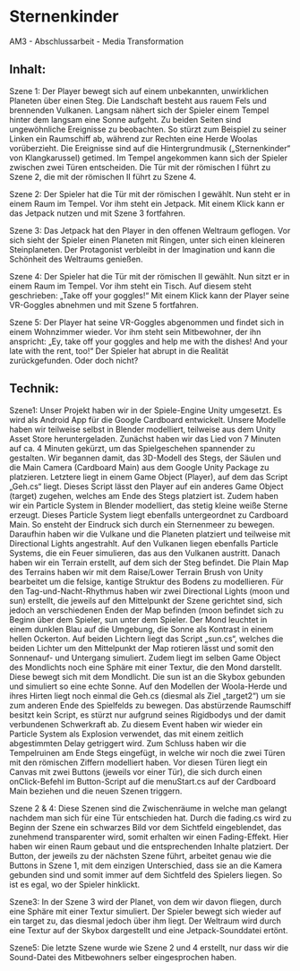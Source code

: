 # Sternenkinder
AM3 - Abschlussarbeit - Media Transformation

## Inhalt:

Szene 1: Der Player bewegt sich auf einem unbekannten, unwirklichen Planeten über einen Steg. Die Landschaft besteht aus rauem Fels und brennenden Vulkanen. Langsam nähert sich der Spieler einem Tempel hinter dem langsam eine Sonne aufgeht. Zu beiden Seiten sind ungewöhnliche Ereignisse zu beobachten. So stürzt zum Beispiel zu seiner Linken ein Raumschiff ab, während zur Rechten eine Herde Woolas vorüberzieht. Die Ereignisse sind auf die Hintergrundmusik („Sternenkinder“ von Klangkarussel) getimed. Im Tempel angekommen kann sich der Spieler zwischen zwei Türen entscheiden. Die Tür mit der römischen I führt zu Szene 2, die mit der römischen II führt zu Szene 4.

Szene 2: Der Spieler hat die Tür mit der römischen I gewählt. Nun steht er in einem Raum im Tempel. Vor ihm steht ein Jetpack. Mit einem Klick kann er das Jetpack nutzen und mit Szene 3 fortfahren.

Szene 3: Das Jetpack hat den Player in den offenen Weltraum geflogen. Vor sich sieht der Spieler einen Planeten mit Ringen, unter sich einen kleineren Steinplaneten. Der Protagonist verbleibt in der Imagination und kann die Schönheit des Weltraums genießen.

Szene 4: Der Spieler hat die Tür mit der römischen II gewählt. Nun sitzt er in einem Raum im Tempel. Vor ihm steht ein Tisch. Auf diesem steht geschrieben: „Take off your goggles!“ Mit einem Klick kann der Player seine VR-Goggles abnehmen und mit Szene 5 fortfahren.

Szene 5: Der Player hat seine VR-Goggles abgenommen und findet sich in einem Wohnzimmer wieder. Vor ihm steht sein Mitbewohner, der ihn anspricht: „Ey, take off your goggles and help me with the dishes! And your late with the rent, too!“ Der Spieler hat abrupt in die Realität zurückgefunden. Oder doch nicht?

## Technik:

Szene1: Unser Projekt haben wir in der Spiele-Engine Unity umgesetzt. Es wird als Android App für die Google Cardboard entwickelt. Unsere Modelle haben wir teilweise selbst in Blender modelliert, teilweise aus dem Unity Asset Store heruntergeladen. Zunächst haben wir das Lied von 7 Minuten auf ca. 4 Minuten gekürzt, um das Spielgeschehen spannender zu gestalten. Wir begannen damit, das 3D-Modell des Stegs, der Säulen und die Main Camera (Cardboard Main) aus dem Google Unity Package zu platzieren. Letztere liegt in einem Game Object (Player), auf dem das Script „Geh.cs“ liegt. Dieses Script lässt den Player auf ein anderes Game Object (target) zugehen, welches am Ende des Stegs platziert ist. Zudem haben wir ein Particle System in Blender modelliert, das stetig kleine weiße Sterne erzeugt. Dieses Particle System liegt ebenfalls untergeordnet zu Cardboard Main. So ensteht der Eindruck sich durch ein Sternenmeer zu bewegen. Daraufhin haben wir die Vulkane und die Planeten platziert und teilweise mit Directional Lights angestrahlt. Auf den Vulkanen liegen ebenfalls Particle Systems, die ein Feuer simulieren, das aus den Vulkanen austritt. Danach haben wir ein Terrain erstellt, auf dem sich der Steg befindet. Die Plain Map des Terrains haben wir mit dem Raise/Lower Terrain Brush von Unity bearbeitet um die felsige, kantige Struktur des Bodens zu modellieren.
Für den Tag-und-Nacht-Rhythmus haben wir zwei Directional Lights (moon und sun) erstellt, die jeweils auf den Mittelpunkt der Szene gerichtet sind, sich jedoch an verschiedenen Enden der Map befinden (moon befindet sich zu Beginn über dem Spieler, sun unter dem Spieler. Der Mond leuchtet in einem dunklen Blau auf die Umgebung, die Sonne als Kontrast in einem hellen Ockerton. Auf beiden Lichtern liegt das Script „sun.cs“, welches die beiden Lichter um den Mittelpunkt der Map rotieren lässt und somit den Sonnenauf- und Untergang simuliert. Zudem liegt im selben Game Object des Mondlichts noch eine Sphäre mit einer Textur, die den Mond darstellt. Diese bewegt sich mit dem Mondlicht. Die sun ist an die Skybox gebunden und simuliert so eine echte Sonne.
Auf den Modellen der Woola-Herde und ihres Hirten liegt noch einmal die Geh.cs (diesmal als Ziel „target2“) um sie zum anderen Ende des Spielfelds zu bewegen. Das abstürzende Raumschiff besitzt kein Script, es stürzt nur aufgrund seines Rigidbodys und der damit verbundenen Schwerkraft ab. Zu diesem Event haben wir wieder ein Particle System als Explosion verwendet, das mit einem zeitlich abgestimmten Delay getriggert wird.
Zum Schluss haben wir die Tempelruinen am Ende Stegs eingefügt, in welche wir noch die zwei Türen mit den römischen Ziffern modelliert haben. Vor diesen Türen liegt ein Canvas mit zwei Buttons (jeweils vor einer Tür), die sich durch einen onClick-Befehl im Button-Script auf die menuStart.cs auf der Cardboard Main beziehen und die neuen Szenen triggern. 

Szene 2 & 4: Diese Szenen sind die Zwischenräume in welche man gelangt nachdem man sich für eine Tür entschieden hat. Durch die fading.cs wird zu Beginn der Szene ein schwarzes Bild vor dem Sichtfeld eingeblendet, das zunehmend transparenter wird, somit erhalten wir einen Fading-Effekt. Hier haben wir einen Raum gebaut und die entsprechenden Inhalte platziert. Der Button, der jeweils zu der nächsten Szene führt, arbeitet genau wie die Buttons in Szene 1, mit dem einzigen Unterschied, dass sie an die Kamera gebunden sind und somit immer auf dem Sichtfeld des Spielers liegen. So ist es egal, wo der Spieler hinklickt.

Szene3: In der Szene 3 wird der Planet, von dem wir davon fliegen, durch eine Sphäre mit einer Textur simuliert. Der Spieler bewegt sich wieder auf ein target zu, das diesmal jedoch über ihm liegt. Der Weltraum wird durch eine Textur auf der Skybox dargestellt und eine Jetpack-Sounddatei ertönt.

Szene5: Die letzte Szene wurde wie Szene 2 und 4 erstellt, nur dass wir die Sound-Datei des Mitbewohners selber eingesprochen haben.
